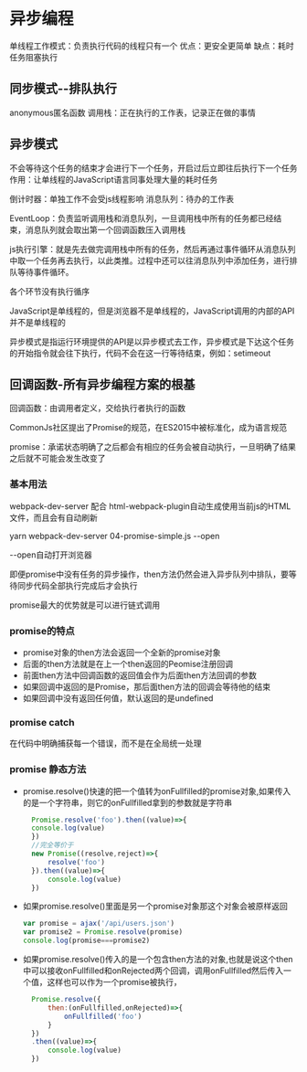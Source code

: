 # 异步编程

单线程工作模式：负责执行代码的线程只有一个
优点：更安全更简单
缺点：耗时任务阻塞执行

## 同步模式--排队执行

anonymous匿名函数
调用栈：正在执行的工作表，记录正在做的事情

## 异步模式

不会等待这个任务的结束才会进行下一个任务，开启过后立即往后执行下一个任务
作用：让单线程的JavaScript语言同事处理大量的耗时任务

倒计时器：单独工作不会受js线程影响
消息队列：待办的工作表

EventLoop：负责监听调用栈和消息队列，一旦调用栈中所有的任务都已经结束，消息队列就会取出第一个回调函数压入调用栈

js执行引擎：就是先去做完调用栈中所有的任务，然后再通过事件循环从消息队列中取一个任务再去执行，以此类推。过程中还可以往消息队列中添加任务，进行排队等待事件循环。

各个环节没有执行循序

JavaScript是单线程的，但是浏览器不是单线程的，JavaScript调用的内部的API并不是单线程的

异步模式是指运行环境提供的API是以异步模式去工作，异步模式是下达这个任务的开始指令就会往下执行，代码不会在这一行等待结束，例如：setimeout

## 回调函数-所有异步编程方案的根基

回调函数：由调用者定义，交给执行者执行的函数

CommonJs社区提出了Promise的规范，在ES2015中被标准化，成为语言规范

promise：承诺状态明确了之后都会有相应的任务会被自动执行，一旦明确了结果之后就不可能会发生改变了

### 基本用法

webpack-dev-server 配合
html-webpack-plugin自动生成使用当前js的HTML文件，而且会有自动刷新

yarn webpack-dev-server 04-promise-simple.js --open

--open自动打开浏览器

即便promise中没有任务的异步操作，then方法仍然会进入异步队列中排队，要等待同步代码全部执行完成后才会执行

promise最大的优势就是可以进行链式调用

### promise的特点

- promise对象的then方法会返回一个全新的promise对象
- 后面的then方法就是在上一个then返回的Peomise注册回调
- 前面then方法中回调函数的返回值会作为后面then方法回调的参数
- 如果回调中返回的是Promise，那后面then方法的回调会等待他的结束
- 如果回调中没有返回任何值，默认返回的是undefined

### promise catch

在代码中明确捕获每一个错误，而不是在全局统一处理

### promise 静态方法

- promise.resolve()快速的把一个值转为onFullfilled的promise对象,如果传入的是一个字符串，则它的onFullfilled拿到的参数就是字符串

  ```js
    Promise.resolve('foo').then((value)=>{
    console.log(value)
    })
    //完全等价于
    new Promise((resolve,reject)=>{
        resolve('foo')
    }).then((value)=>{
        console.log(value)
    })
  ```

- 如果promise.resolve()里面是另一个promise对象那这个对象会被原样返回
  
  ```js
  var promise = ajax('/api/users.json')
  var promise2 = Promise.resolve(promise)
  console.log(promise===promise2)
  ```

- 如果promise.resolve()传入的是一个包含then方法的对象,也就是说这个then中可以接收onFullfilled和onRejected两个回调，调用onFullfilled然后传入一个值，这样也可以作为一个promise被执行，
  
  ```js
    Promise.resolve({
        then:(onFullfilled,onRejected)=>{
            onFullfilled('foo')
        }
    })
    .then((value)=>{
        console.log(value)
    })
  ```
